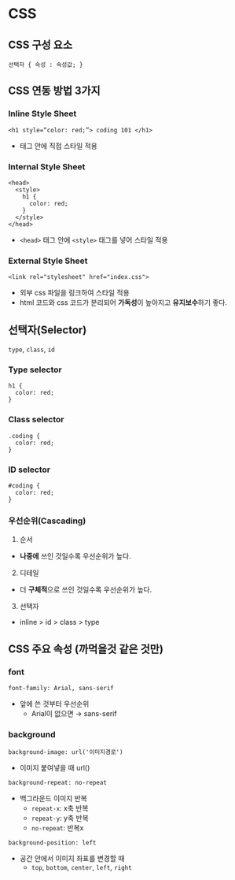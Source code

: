 # CSS

## CSS 구성 요소

`선택자 { 속성 : 속성값; }`

## CSS 연동 방법 3가지

### Inline Style Sheet

`<h1 style=“color: red;”> coding 101 </h1>`

- 태그 안에 직접 스타일 적용

### Internal Style Sheet

```
<head>
  <style>
    h1 {
      color: red;
    }
  </style>
</head>
```

- `<head>` 태그 안에 `<style>` 태그를 넣어 스타일 적용

### External Style Sheet

`<link rel="stylesheet" href="index.css">`

- 외부 css 파일을 링크하여 스타일 적용
- html 코드와 css 코드가 분리되어 **가독성**이 높아지고 **유지보수**하기 좋다.

## 선택자(Selector)

`type`, `class`, `id`

### Type selector

```
h1 {
  color: red;
}
```

### Class selector

```
.coding {
  color: red;
}
```

### ID selector

```
#coding {
  color: red;
}
```

### 우선순위(Cascading)

1. 순서

- **나중에** 쓰인 것일수록 우선순위가 높다.

2. 디테일

- 더 **구체적**으로 쓰인 것일수록 우선순위가 높다.

3. 선택자

- inline > id > class > type

## CSS 주요 속성 (까먹을것 같은 것만)

### font

`font-family: Arial, sans-serif`

- 앞에 쓴 것부터 우선순위
  - Arial이 없으면 → sans-serif

### background

`background-image: url('이미지경로')`

- 이미지 붙여넣을 때 url()

`background-repeat: no-repeat`

- 백그라운드 이미지 반복
  - `repeat-x`: x축 반복
  - `repeat-y`: y축 반복
  - `no-repeat`: 반복x

`background-position: left`

- 공간 안에서 이미지 좌표를 변경할 때
  - `top`, `bottom`, `center`, `left`, `right`
